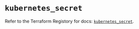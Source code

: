 # `kubernetes_secret`

Refer to the Terraform Registory for docs: [`kubernetes_secret`](https://registry.terraform.io/providers/hashicorp/kubernetes/2.25.1/docs/resources/secret).
